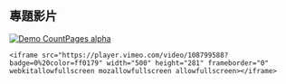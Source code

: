 ## 專題影片


[![Demo CountPages alpha](https://raw.githubusercontent.com/sres320/-/master/%E6%9C%AA%E5%91%BD%E5%90%8D.png)](https://drive.google.com/file/d/0B7XQfriitbLqamVMN0RGbVlWeFE/view?usp=sharing)

```
<iframe src="https://player.vimeo.com/video/108799588?badge=0%20color=ff0179" width="500" height="281" frameborder="0" webkitallowfullscreen mozallowfullscreen allowfullscreen></iframe>
```
